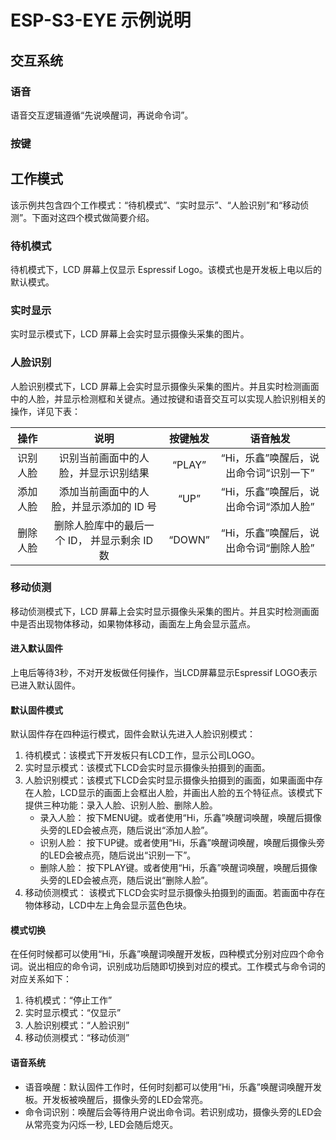 # ESP-S3-EYE 示例说明

## 交互系统

### 语音

语音交互逻辑遵循“先说唤醒词，再说命令词”。



### 按键

#### 

## 工作模式

该示例共包含四个工作模式：“待机模式”、“实时显示”、“人脸识别”和“移动侦测”。下面对这四个模式做简要介绍。

### 待机模式

待机模式下，LCD 屏幕上仅显示 Espressif Logo。该模式也是开发板上电以后的默认模式。

### 实时显示

实时显示模式下，LCD 屏幕上会实时显示摄像头采集的图片。

### 人脸识别

人脸识别模式下，LCD 屏幕上会实时显示摄像头采集的图片。并且实时检测画面中的人脸，并显示检测框和关键点。通过按键和语音交互可以实现人脸识别相关的操作，详见下表：

|   操作   |                     说明                     | 按键触发 |                语音触发                |
| :------: | :------------------------------------------: | :------: | :------------------------------------: |
| 识别人脸 |     识别当前画面中的人脸，并显示识别结果     |  “PLAY”  | “Hi，乐鑫”唤醒后，说出命令词“识别一下” |
| 添加人脸 |   添加当前画面中的人脸，并显示添加的 ID 号   |   “UP”   | “Hi，乐鑫”唤醒后，说出命令词“添加人脸” |
| 删除人脸 | 删除人脸库中的最后一个 ID， 并显示剩余 ID 数 |  “DOWN”  | “Hi，乐鑫”唤醒后，说出命令词“删除人脸” |

### 移动侦测

移动侦测模式下，LCD 屏幕上会实时显示摄像头采集的图片。并且实时检测画面中是否出现物体移动，如果物体移动，画面左上角会显示蓝点。



#### 进入默认固件
上电后等待3秒，不对开发板做任何操作，当LCD屏幕显示Espressif LOGO表示已进入默认固件。

#### 默认固件模式
默认固件存在四种运行模式，固件会默认先进入人脸识别模式：
1. 待机模式：该模式下开发板只有LCD工作，显示公司LOGO。
2. 实时显示模式：该模式下LCD会实时显示摄像头拍摄到的画面。
3. 人脸识别模式：该模式下LCD会实时显示摄像头拍摄到的画面，如果画面中存在人脸，LCD显示的画面上会框出人脸，并画出人脸的五个特征点。该模式下提供三种功能：录入人脸、识别人脸、删除人脸。
   - 录入人脸： 按下MENU键。或者使用“Hi，乐鑫”唤醒词唤醒，唤醒后摄像头旁的LED会被点亮，随后说出“添加人脸”。
   - 识别人脸： 按下UP键。或者使用“Hi，乐鑫”唤醒词唤醒，唤醒后摄像头旁的LED会被点亮，随后说出“识别一下”。
   - 删除人脸： 按下PLAY键。或者使用“Hi，乐鑫”唤醒词唤醒，唤醒后摄像头旁的LED会被点亮，随后说出“删除人脸”。
4. 移动侦测模式： 该模式下LCD会实时显示摄像头拍摄到的画面。若画面中存在物体移动，LCD中左上角会显示蓝色色块。

#### 模式切换
在任何时候都可以使用“Hi，乐鑫”唤醒词唤醒开发板，四种模式分别对应四个命令词。说出相应的命令词，识别成功后随即切换到对应的模式。工作模式与命令词的对应关系如下：
1. 待机模式：“停止工作”
2. 实时显示模式：“仅显示”
3. 人脸识别模式：“人脸识别”
4. 移动侦测模式：“移动侦测”

#### 语音系统
- 语音唤醒：默认固件工作时，任何时刻都可以使用“Hi，乐鑫”唤醒词唤醒开发板。开发板被唤醒后，摄像头旁的LED会常亮。
- 命令词识别：唤醒后会等待用户说出命令词。若识别成功，摄像头旁的LED会从常亮变为闪烁一秒, LED会随后熄灭。